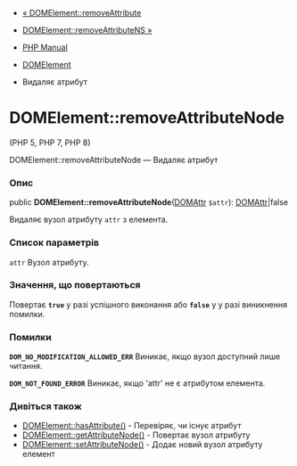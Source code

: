 - [« DOMElement::removeAttribute](domelement.removeattribute.md)
- [DOMElement::removeAttributeNS »](domelement.removeattributens.md)

- [PHP Manual](index.md)
- [DOMElement](class.domelement.md)
- Видаляє атрибут

# DOMElement::removeAttributeNode

(PHP 5, PHP 7, PHP 8)

DOMElement::removeAttributeNode — Видаляє атрибут

### Опис

public **DOMElement::removeAttributeNode**([DOMAttr](class.domattr.md)
`$attr`): [DOMAttr](class.domattr.md)\|false

Видаляє вузол атрибуту `attr` з елемента.

### Список параметрів

`attr`
Вузол атрибуту.

### Значення, що повертаються

Повертає **`true`** у разі успішного виконання або **`false`** у
у разі виникнення помилки.

### Помилки

**`DOM_NO_MODIFICATION_ALLOWED_ERR`**
Виникає, якщо вузол доступний лише читання.

**`DOM_NOT_FOUND_ERROR`**
Виникає, якщо 'attr' не є атрибутом елемента.

### Дивіться також

- [DOMElement::hasAttribute()](domelement.hasattribute.md) -
Перевіряє, чи існує атрибут
- [DOMElement::getAttributeNode()](domelement.getattributenode.md) -
Повертає вузол атрибуту
- [DOMElement::setAttributeNode()](domelement.setattributenode.md) -
Додає новий вузол атрибуту елемент
